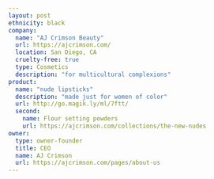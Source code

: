 ```yaml
---
layout: post
ethnicity: black
company:
  name: "AJ Crimson Beauty"
  url: https://ajcrimson.com/
  location: San Diego, CA
  cruelty-free: true
  type: Cosmetics
  description: "for multicultural complexions"
product:
  name: "nude lipsticks"
  description: "made just for women of color"
  url: http://go.magik.ly/ml/7ftt/
  second:
    name: Flour setting powders
    url: https://ajcrimson.com/collections/the-new-nudes
owner:
  type: owner-founder
  title: CEO
  name: AJ Crimson
  url: https://ajcrimson.com/pages/about-us
---
```

